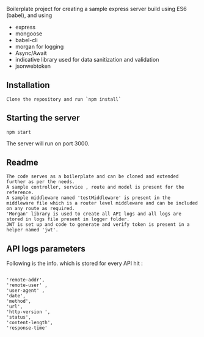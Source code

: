 Boilerplate project for creating a sample express server build using ES6 (babel), and using 

+ express
+ mongoose
+ babel-cli
+ morgan for logging
+ Async/Await
+ indicative library used for data sanitization and validation
+ jsonwebtoken

## Installation

```
Clone the repository and run `npm install`
```

## Starting the server

```
npm start
```

The server will run on port 3000.

## Readme

```
The code serves as a boilerplate and can be cloned and extended further as per the needs.
A sample controller, service , route and model is present for the reference.
A sample middleware named 'testMiddleware' is present in the middleware file which is a router level middleware and can be included on any route as required.
'Morgan' library is used to create all API logs and all logs are stored in logs file present in logger folder.
JWT is set up and code to generate and verify token is present in a helper named 'jwt'.

```

## API logs parameters

Following is the info. which is stored for every API hit : 

```

'remote-addr', 
'remote-user' ,
'user-agent' ,
'date',
'method',
'url',
'http-version ',
'status', 
'content-length',
'response-time'

```


